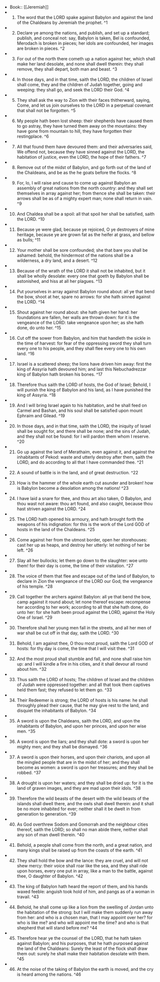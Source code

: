 - Book:: [[Jeremiah]]
- 1. The word that the LORD spake against Babylon and against the land of the Chaldeans by Jeremiah the prophet. ^1
- 2. Declare ye among the nations, and publish, and set up a standard; publish, and conceal not: say, Babylon is taken, Bel is confounded, Merodach is broken in pieces; her idols are confounded, her images are broken in pieces. ^2
- 3. For out of the north there cometh up a nation against her, which shall make her land desolate, and none shall dwell therein: they shall remove, they shall depart, both man and beast. ^3
- 4. In those days, and in that time, saith the LORD, the children of Israel shall come, they and the children of Judah together, going and weeping: they shall go, and seek the LORD their God. ^4
- 5. They shall ask the way to Zion with their faces thitherward, saying, Come, and let us join ourselves to the LORD in a perpetual covenant that shall not be forgotten. ^5
- 6. My people hath been lost sheep: their shepherds have caused them to go astray, they have turned them away on the mountains: they have gone from mountain to hill, they have forgotten their restingplace. ^6
- 7. All that found them have devoured them: and their adversaries said, We offend not, because they have sinned against the LORD, the habitation of justice, even the LORD, the hope of their fathers. ^7
- 8. Remove out of the midst of Babylon, and go forth out of the land of the Chaldeans, and be as the he goats before the flocks. ^8
- 9. For, lo, I will raise and cause to come up against Babylon an assembly of great nations from the north country: and they shall set themselves in array against her; from thence she shall be taken: their arrows shall be as of a mighty expert man; none shall return in vain. ^9
- 10. And Chaldea shall be a spoil: all that spoil her shall be satisfied, saith the LORD. ^10
- 11. Because ye were glad, because ye rejoiced, O ye destroyers of mine heritage, because ye are grown fat as the heifer at grass, and bellow as bulls; ^11
- 12. Your mother shall be sore confounded; she that bare you shall be ashamed: behold, the hindermost of the nations shall be a wilderness, a dry land, and a desert. ^12
- 13. Because of the wrath of the LORD it shall not be inhabited, but it shall be wholly desolate: every one that goeth by Babylon shall be astonished, and hiss at all her plagues. ^13
- 14. Put yourselves in array against Babylon round about: all ye that bend the bow, shoot at her, spare no arrows: for she hath sinned against the LORD. ^14
- 15. Shout against her round about: she hath given her hand: her foundations are fallen, her walls are thrown down: for it is the vengeance of the LORD: take vengeance upon her; as she hath done, do unto her. ^15
- 16. Cut off the sower from Babylon, and him that handleth the sickle in the time of harvest: for fear of the oppressing sword they shall turn every one to his people, and they shall flee every one to his own land. ^16
- 17. Israel is a scattered sheep; the lions have driven him away: first the king of Assyria hath devoured him; and last this Nebuchadrezzar king of Babylon hath broken his bones. ^17
- 18. Therefore thus saith the LORD of hosts, the God of Israel; Behold, I will punish the king of Babylon and his land, as I have punished the king of Assyria. ^18
- 19. And I will bring Israel again to his habitation, and he shall feed on Carmel and Bashan, and his soul shall be satisfied upon mount Ephraim and Gilead. ^19
- 20. In those days, and in that time, saith the LORD, the iniquity of Israel shall be sought for, and there shall be none; and the sins of Judah, and they shall not be found: for I will pardon them whom I reserve. ^20
- 21. Go up against the land of Merathaim, even against it, and against the inhabitants of Pekod: waste and utterly destroy after them, saith the LORD, and do according to all that I have commanded thee. ^21
- 22. A sound of battle is in the land, and of great destruction. ^22
- 23. How is the hammer of the whole earth cut asunder and broken! how is Babylon become a desolation among the nations! ^23
- 24. I have laid a snare for thee, and thou art also taken, O Babylon, and thou wast not aware: thou art found, and also caught, because thou hast striven against the LORD. ^24
- 25. The LORD hath opened his armoury, and hath brought forth the weapons of his indignation: for this is the work of the Lord GOD of hosts in the land of the Chaldeans. ^25
- 26. Come against her from the utmost border, open her storehouses: cast her up as heaps, and destroy her utterly: let nothing of her be left. ^26
- 27. Slay all her bullocks; let them go down to the slaughter: woe unto them! for their day is come, the time of their visitation. ^27
- 28. The voice of them that flee and escape out of the land of Babylon, to declare in Zion the vengeance of the LORD our God, the vengeance of his temple. ^28
- 29. Call together the archers against Babylon: all ye that bend the bow, camp against it round about; let none thereof escape: recompense her according to her work; according to all that she hath done, do unto her: for she hath been proud against the LORD, against the Holy One of Israel. ^29
- 30. Therefore shall her young men fall in the streets, and all her men of war shall be cut off in that day, saith the LORD. ^30
- 31. Behold, I am against thee, O thou most proud, saith the Lord GOD of hosts: for thy day is come, the time that I will visit thee. ^31
- 32. And the most proud shall stumble and fall, and none shall raise him up: and I will kindle a fire in his cities, and it shall devour all round about him. ^32
- 33. Thus saith the LORD of hosts; The children of Israel and the children of Judah were oppressed together: and all that took them captives held them fast; they refused to let them go. ^33
- 34. Their Redeemer is strong; the LORD of hosts is his name: he shall throughly plead their cause, that he may give rest to the land, and disquiet the inhabitants of Babylon. ^34
- 35. A sword is upon the Chaldeans, saith the LORD, and upon the inhabitants of Babylon, and upon her princes, and upon her wise men. ^35
- 36. A sword is upon the liars; and they shall dote: a sword is upon her mighty men; and they shall be dismayed. ^36
- 37. A sword is upon their horses, and upon their chariots, and upon all the mingled people that are in the midst of her; and they shall become as women: a sword is upon her treasures; and they shall be robbed. ^37
- 38. A drought is upon her waters; and they shall be dried up: for it is the land of graven images, and they are mad upon their idols. ^38
- 39. Therefore the wild beasts of the desert with the wild beasts of the islands shall dwell there, and the owls shall dwell therein: and it shall be no more inhabited for ever; neither shall it be dwelt in from generation to generation. ^39
- 40. As God overthrew Sodom and Gomorrah and the neighbour cities thereof, saith the LORD; so shall no man abide there, neither shall any son of man dwell therein. ^40
- 41. Behold, a people shall come from the north, and a great nation, and many kings shall be raised up from the coasts of the earth. ^41
- 42. They shall hold the bow and the lance: they are cruel, and will not shew mercy: their voice shall roar like the sea, and they shall ride upon horses, every one put in array, like a man to the battle, against thee, O daughter of Babylon. ^42
- 43. The king of Babylon hath heard the report of them, and his hands waxed feeble: anguish took hold of him, and pangs as of a woman in travail. ^43
- 44. Behold, he shall come up like a lion from the swelling of Jordan unto the habitation of the strong: but I will make them suddenly run away from her: and who is a chosen man, that I may appoint over her? for who is like me? and who will appoint me the time? and who is that shepherd that will stand before me? ^44
- 45. Therefore hear ye the counsel of the LORD, that he hath taken against Babylon; and his purposes, that he hath purposed against the land of the Chaldeans: Surely the least of the flock shall draw them out: surely he shall make their habitation desolate with them. ^45
- 46. At the noise of the taking of Babylon the earth is moved, and the cry is heard among the nations. ^46
